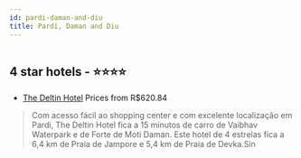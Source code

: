 ```yaml
---
id: pardi-daman-and-diu
title: Pardi, Daman and Diu
---
```


<center><img src="https://i.travelapi.com/hotels/9000000/8020000/8012100/8012015/74eb4372_z.jpg" alt="" /></center>


##  4 star hotels - ⭐️⭐️⭐️⭐️

-    [The Deltin Hotel](https://www.hurb.com/br/aud/https://www.hurb.com/br/hotels/pardi/the-deltin-hotel-HT-GG0Z?cmp=18055) Prices from R$620.84
   > Com acesso fácil ao shopping center e com excelente localização em Pardi, The Deltin Hotel fica a 15 minutos de carro de Vaibhav Waterpark e de Forte de Moti Daman.  Este hotel de 4 estrelas fica a 6,4 km de Praia de Jampore e 5,4 km de Praia de Devka.Sin
